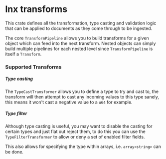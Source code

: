 # lnx transforms

This crate defines all the transformation, type casting and validation logic that can be applied to documents as
they come through to be ingested.

The core `TransformPipeline` allows you to build transforms for a given object which can feed into the next transform.
Nested objects can simply build multiple pipelines for each nested level since `TransformPipeline` is itself a `Transform`.

### Supported Transforms

##### Type casting
The `TypeCastTransformer` allows you to define a type to try and cast to, the transform will then attempt to cast any incoming values to
this type sanely, this means it won't cast a negative value to a `u64` for example.

##### Type filter
Although type casting is useful, you may want to disable the casting for certain types and just flat out reject
them, to do this you can use the `TypeFilterTransformer` to allow or deny a set of enabled filter fields.

This also allows for specifying the type within arrays, i.e. `array<string>` can be done.

